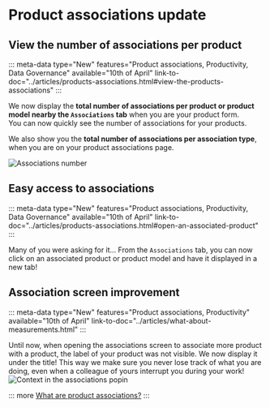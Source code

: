 # Product associations update


## View the number of associations per product
::: meta-data type="New" features="Product associations, Productivity, Data Governance" available="10th of April" link-to-doc="../articles/products-associations.html#view-the-products-associations"
:::

We now display the **total number of associations per product or product model nearby the `Associations` tab** when you are your product form.    
You can now quickly see the number of associations for your products.

We also show you the **total number of associations per association type**, when you are on your product associations page.

![Associations number](../img/associations-number.png)

## Easy access to associations
::: meta-data type="New" features="Product associations, Productivity, Data Governance" available="10th of April" link-to-doc="../articles/products-associations.html#open-an-associated-product"
:::

Many of you were asking for it... From the `Associations` tab, you can now click on an associated product or product model and have it displayed in a new tab!

## Association screen improvement
::: meta-data type="New" features="Product associations, Productivity" available="10th of April" link-to-doc="../articles/what-about-measurements.html"
:::

Until now, when opening the associations screen to associate more product with a product, the label of your product was not visible. We now display it under the title! This way we make sure you never lose track of what you are doing, even when a colleague of yours interrupt you during your work!
![Context in the associations popin](../img/context-in-associations-popin.png)

::: more
[What are product associations?](../articles/products-associations.html)
:::

